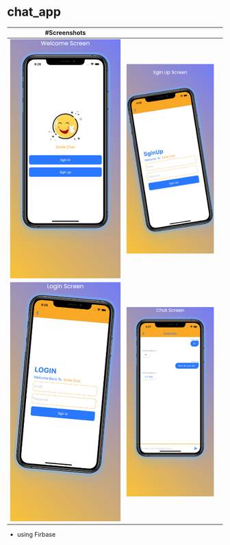 # chat_app

|#Screenshots  |                |               |
| ------------- |------------- | -------------  |
|![This is an image](ScreenShot/1.png )|![This is an image](ScreenShot/2.png )|
|![This is an image](ScreenShot/3.png )|![This is an image](ScreenShot/4.png )|



- using Firbase
